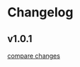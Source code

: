 # Changelog


## v1.0.1

[compare changes](https://github.com/ragokan/kogara/compare/v0.14.6...v1.0.1)

